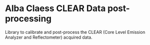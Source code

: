 # Alba Claess CLEAR Data post-processing

Library to calibrate and post-process the CLEAR (Core Level Emission Analyzer 
and Reflectometer) acquired data. 

